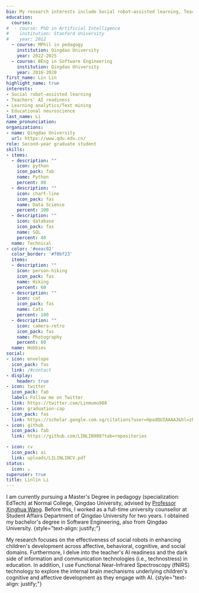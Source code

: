 ```yaml
---
bio: My research interests include Social robot–assisted learning, Teachers’ AI readiness, Learning analytics/Text mining, Educational neuroscience.
education:
  courses:
#  - course: PhD in Artificial Intelligence
#    institution: Stanford University
#    year: 2012
  - course: MPhil in pedagogy
    institution: Qingdao University
    year: 2022-2025
  - course: BEng in Software Engineering
    institution: Qingdao University
    year: 2016-2020
first_name: Lin Lin
highlight_name: true
interests:
- Social robot–assisted learning
- Teachers' AI readiness
- Learning analytics/Text mining
- Educational neuroscience
last_name: Li
name_pronunciation: 
organizations:
- name: Qingdao University
  url: https://www.qdu.edu.cn/
role: Second-year graduate student
skills:
- items:
  - description: ""
    icon: python
    icon_pack: fab
    name: Python
    percent: 80
  - description: ""
    icon: chart-line
    icon_pack: fas
    name: Data Science
    percent: 100
  - description: ""
    icon: database
    icon_pack: fas
    name: SQL
    percent: 40
  name: Technical
- color: '#eeac02'
  color_border: '#f0bf23'
  items:
  - description: ""
    icon: person-hiking
    icon_pack: fas
    name: Hiking
    percent: 60
  - description: ""
    icon: cat
    icon_pack: fas
    name: Cats
    percent: 100
  - description: ""
    icon: camera-retro
    icon_pack: fas
    name: Photography
    percent: 80
  name: Hobbies
social:
- icon: envelope
  icon_pack: fas
  link: /#contact
- display:
    header: true
- icon: twitter
  icon_pack: fab
  label: Follow me on Twitter
  link: https://twitter.com/Linmumu908
- icon: graduation-cap
  icon_pack: fas
  link: https://scholar.google.com.sg/citations?user=HpadQUIAAAAJ&hl=zh-CN
- icon: github
  icon_pack: fab
  link: https://github.com/LINLIN908?tab=repositories

- icon: cv
  icon_pack: ai
  link: uploads/LILINLINCV.pdf
status:
  icon: ☕️
superuser: true
title: Linlin Li
---
```

I am currently pursuing a Master's Degree in pedagogy (specialization: EdTech) at Normal College, Qingdao University, advised by [Professor Xinghua Wang](https://scholar.google.com.sg/citations?hl=zh-CN&user=IGn7oooAAAAJ&view_op=list_works&sortby=pubdate). Before this, I worked as a full-time university counsellor at Student Affairs Department of Qingdao University for two years. I obtained my bachelor's degree in Software Engineering, also from Qingdao University.
{style="text-align: justify;"}


My research focuses on the effectiveness of social robots in enhancing children's development across affective, behavioral, cognitive, and social domains. Furthermore, I delve into the teacher's AI readiness and the dark side of information and communication technologies (i.e., technostress) in education. In addition, I use Functional Near-Infrared Spectroscopy (fNIRS) technology to explore the internal brain mechanisms underlying children's cognitive and affective development as they engage with AI. 
{style="text-align: justify;"}
